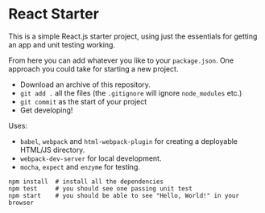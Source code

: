 # React Starter

This is a simple React.js starter project, using just the essentials for getting an app and unit testing working.

From here you can add whatever you like to your `package.json`. One approach you could take for starting a new project.

* Download an archive of this repository.
* `git add .` all the files (the `.gitignore` will ignore `node_modules` etc.)
* `git commit` as the start of your project
* Get developing!

Uses:

* `babel`, `webpack` and `html-webpack-plugin` for creating a deployable HTML/JS directory.
* `webpack-dev-server` for local development.
* `mocha`, `expect` and `enzyme` for testing.

```
npm install  # install all the dependencies
npm test     # you should see one passing unit test
npm start    # you should be able to see "Hello, World!" in your browser
```
